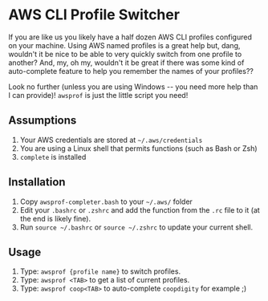 # AWS CLI Profile Switcher
If you are like us you likely have a half dozen AWS CLI profiles configured on your machine. Using AWS named profiles is a great help but, dang, wouldn't it be nice to be able to very quickly switch from one profile to another? And, my, oh my, wouldn't it be great if there was some kind of auto-complete feature to help you remember the names of your profiles??

Look no further (unless you are using Windows -- you need more help than I can provide)! `awsprof` is just the little script you need!

## Assumptions
1. Your AWS credentials are stored at `~/.aws/credentials`
1. You are using a Linux shell that permits functions (such as Bash or Zsh)
1. `complete` is installed


## Installation
1. Copy `awsprof-completer.bash` to your `~/.aws/` folder
1. Edit your `.bashrc` or `.zshrc` and add the function from the `.rc` file to it (at the end is likely fine).
1. Run `source ~/.bashrc` or `source ~/.zshrc` to update your current shell.

## Usage
1. Type: `awsprof {profile name}` to switch profiles.
1. Type: `awsprof <TAB>` to get a list of current profiles.
1. Type: `awsprof coop<TAB>` to auto-complete `coopdigity` for example ;)
